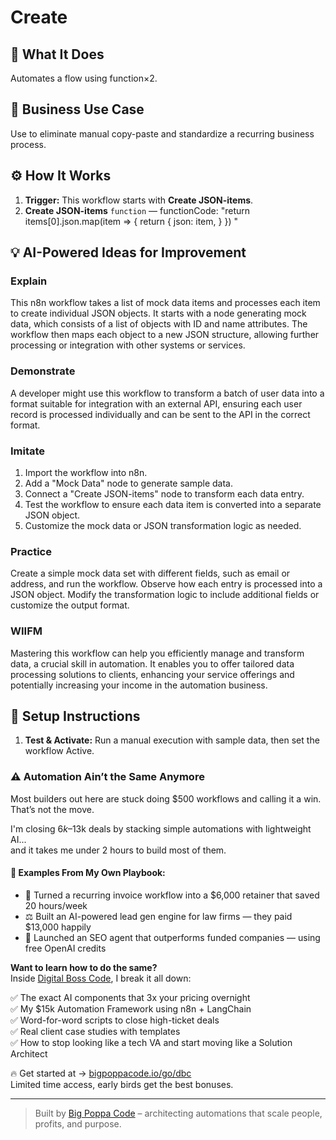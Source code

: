 # Create
  ## 🚀 What It Does
  Automates a flow using function×2.
  
  ## 💼 Business Use Case
  Use to eliminate manual copy-paste and standardize a recurring business process.
  
  ## ⚙️ How It Works
  1. **Trigger:** This workflow starts with **Create JSON-items**.
  2. **Create JSON-items** `function` — functionCode: "return items[0].json.map(item => { 
  return {
    json: item,
  }
})
"
  
  ## 💡 AI-Powered Ideas for Improvement
  ### Explain
This n8n workflow takes a list of mock data items and processes each item to create individual JSON objects. It starts with a node generating mock data, which consists of a list of objects with ID and name attributes. The workflow then maps each object to a new JSON structure, allowing further processing or integration with other systems or services.

### Demonstrate
A developer might use this workflow to transform a batch of user data into a format suitable for integration with an external API, ensuring each user record is processed individually and can be sent to the API in the correct format.

### Imitate
1. Import the workflow into n8n.
2. Add a "Mock Data" node to generate sample data.
3. Connect a "Create JSON-items" node to transform each data entry.
4. Test the workflow to ensure each data item is converted into a separate JSON object.
5. Customize the mock data or JSON transformation logic as needed.

### Practice
Create a simple mock data set with different fields, such as email or address, and run the workflow. Observe how each entry is processed into a JSON object. Modify the transformation logic to include additional fields or customize the output format.

### WIIFM
Mastering this workflow can help you efficiently manage and transform data, a crucial skill in automation. It enables you to offer tailored data processing solutions to clients, enhancing your service offerings and potentially increasing your income in the automation business.
  
  ## 🔧 Setup Instructions
  1. **Test & Activate:** Run a manual execution with sample data, then set the workflow Active.
  
### ⚠️ Automation Ain’t the Same Anymore

Most builders out here are stuck doing $500 workflows and calling it a win.  
That’s not the move.  

I'm closing $6k–$13k deals by stacking simple automations with lightweight AI...  
and it takes me under 2 hours to build most of them.

#### 🧠 Examples From My Own Playbook:
- 🔁 Turned a recurring invoice workflow into a $6,000 retainer that saved 20 hours/week  
- ⚖️ Built an AI-powered lead gen engine for law firms — they paid $13,000 happily  
- 🚀 Launched an SEO agent that outperforms funded companies — using free OpenAI credits  

**Want to learn how to do the same?**  
Inside [Digital Boss Code](https://bigpoppacode.io/go/dbc), I break it all down:

✅ The exact AI components that 3x your pricing overnight  
✅ My $15k Automation Framework using n8n + LangChain  
✅ Word-for-word scripts to close high-ticket deals  
✅ Real client case studies with templates  
✅ How to stop looking like a tech VA and start moving like a Solution Architect  

🔥 Get started at → [bigpoppacode.io/go/dbc](https://bigpoppacode.io/go/dbc)  
Limited time access, early birds get the best bonuses.

---
> Built by [Big Poppa Code](https://bigpoppacode.io) – architecting automations that scale people, profits, and purpose.
  